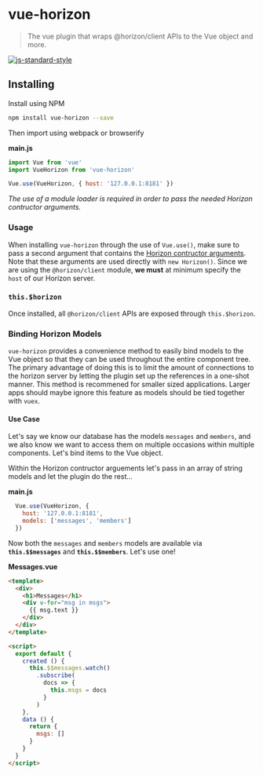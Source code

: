 # vue-horizon

> The vue plugin that wraps @horizon/client APIs to the Vue object and more.

[![js-standard-style](https://cdn.rawgit.com/feross/standard/master/badge.svg)](https://github.com/feross/standard)

## Installing
Install using NPM
```bash
npm install vue-horizon --save
``` 
Then import using webpack or browserify

**main.js**
```js
import Vue from 'vue'
import VueHorizon from 'vue-horizon'

Vue.use(VueHorizon, { host: '127.0.0.1:8181' })
```
*The use of a module loader is required in order to pass the needed Horizon contructor arguments.*

### Usage
When installing `vue-horizon` through the use of `Vue.use()`, make sure to pass a second argument that contains the [Horizon contructor arguments](http://horizon.io/api/horizon/#constructor). Note that these arguments are used directly with `new Horizon()`. Since we are using the `@horizon/client` module, **we must** at minimum specify the `host` of our Horizon server.

### `this.$horizon`
Once installed, all `@horizon/client` APIs are exposed through `this.$horizon`.

### Binding Horizon Models
`vue-horizon` provides a convenience method to easily bind models to the Vue object so that they can be used throughout the entire component tree. The primary advantage of doing this is to limit the amount of connections to the horizon server by letting the plugin set up the references in a one-shot manner. This method is recommened for smaller sized applications. Larger apps should maybe ignore this feature as models should be tied together with `vuex`.

#### Use Case
Let's say we know our database has the models `messages` and `members`, and we also know we want to access them on multiple occasions within multiple components. Let's bind items to the Vue object.

Within the Horizon contructor arguements let's pass in an array of string models and let the plugin do the rest...

**main.js**
```js
  Vue.use(VueHorizon, {
    host: '127.0.0.1:8181',
    models: ['messages', 'members']
  })
```

Now both the `messages` and `members` models are available via **`this.$$messages`** and **`this.$$members`**. Let's use one!

**Messages.vue**
```html
<template>
  <div>
    <h1>Messages</h1>
    <div v-for="msg in msgs">
      {{ msg.text }}
    </div>
  </div>
</template>

<script>
  export default {
    created () {
      this.$$messages.watch()
        .subscribe(
          docs => {
            this.msgs = docs
          }
        )
    },
    data () {
      return {
      	msgs: []
      }
    }
  }
</script>
```

